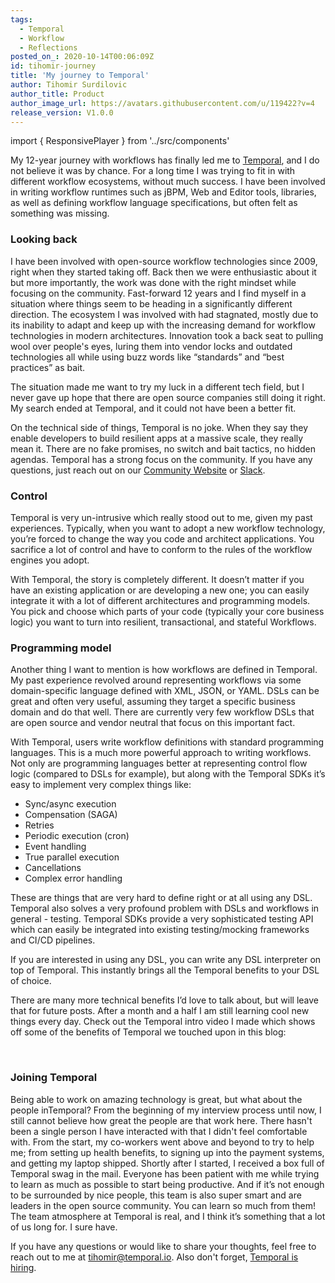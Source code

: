 ```yaml
---
tags:
  - Temporal
  - Workflow
  - Reflections
posted_on_: 2020-10-14T00:06:09Z
id: tihomir-journey
title: 'My journey to Temporal'
author: Tihomir Surdilovic
author_title: Product
author_image_url: https://avatars.githubusercontent.com/u/119422?v=4
release_version: V1.0.0
---
```


import { ResponsivePlayer } from '../src/components'

<!--truncate-->

My 12-year journey with workflows has finally led me to [Temporal](https://temporal.io/), and I do not believe it was by chance.
For a long time I was trying to fit in with different workflow ecosystems, without much success. 
I have been involved in writing workflow runtimes such as jBPM, Web and Editor tools, libraries, as well as 
defining workflow language specifications, but often felt as something was missing.

### Looking back

I have been involved with open-source workflow technologies since 2009, right when they started taking off. Back then we were enthusiastic about it but more importantly, the work was done with the right mindset while focusing on the community.
Fast-forward 12 years and I find myself in a situation where things seem to be heading in a significantly different direction. 
The ecosystem I was involved with had stagnated, mostly due to its inability to adapt and keep up with the increasing demand for workflow technologies in modern architectures.
Innovation took a back seat to pulling wool over people's eyes, luring them into vendor locks and outdated technologies all while using buzz words like “standards” and “best practices” as bait.

The situation made me want to try my luck in a different tech field, but I never gave up hope that there are open source companies still doing it right. My search ended at Temporal, and it could not have been a better fit.

On the technical side of things, Temporal is no joke. When they say they enable developers to build resilient apps at a massive scale, they really mean it. There are no fake promises, no switch and bait tactics, no hidden agendas. 
Temporal has a strong focus on the community. If you have any questions, just reach out on our [Community Website](https://community.temporal.io/) or [Slack](https://join.slack.com/t/temporalio/shared_invite/zt-onhti57l-J0bl~Tr7MqSUnIc1upjRkw).

### Control

Temporal is very un-intrusive which really stood out to me, given my past experiences. Typically, when you want to adopt a new workflow technology, you’re forced to change the way you code and architect applications. You sacrifice a lot of control and have to conform to the rules of the workflow engines you adopt.

With Temporal, the story is completely different. It doesn’t matter if you have an existing application or are developing a new one; you can easily integrate it with a lot of different architectures and programming models. You pick and choose which parts of your code (typically your core business logic) you want to turn into resilient, transactional, and stateful Workflows.

### Programming model

Another thing I want to mention is how workflows are defined in Temporal. My past experience revolved around representing workflows via some domain-specific language defined with XML, JSON, or YAML. DSLs can be great and often very useful, assuming they target a specific business domain and do that well. 
There are currently very few workflow DSLs that are open source and vendor neutral that focus on this important fact.

With Temporal, users write workflow definitions with standard programming languages. This is a much more powerful approach to writing workflows. Not only are programming languages better at representing control flow logic (compared to DSLs for example), but along with the Temporal SDKs it’s easy to implement very complex things like:

* Sync/async execution
* Compensation (SAGA)
* Retries
* Periodic execution (cron)
* Event handling
* True parallel execution
* Cancellations
* Complex error handling

These are things that are very hard to define right or at all using any DSL. Temporal also solves a very profound problem with DSLs and workflows in general - testing. Temporal SDKs provide a very sophisticated testing API which can easily be integrated into existing testing/mocking frameworks and CI/CD pipelines.

If you are interested in using any DSL, you can write any DSL interpreter on top of Temporal.
This instantly brings all the Temporal benefits to your DSL of choice.

There are many more technical benefits I’d love to talk about, but will leave that for future posts. After a month and a half I am still learning cool new things every day.
Check out the Temporal intro video I made which shows off some of the benefits of Temporal we touched upon in this blog:

<ResponsivePlayer url='https://www.youtube.com/watch?v=23rX78xqYUg'/>

<br/>

### Joining Temporal

Being able to work on amazing technology is great, but what about the people inTemporal? From the beginning of my interview process until now, I still cannot believe how great the people are that work here. There hasn't been a single person I have interacted with that I didn't feel comfortable with. From the start, my co-workers went above and beyond to try to help me; from setting up health benefits, to signing up into the payment systems, and getting my laptop shipped. 
Shortly after I started, I received a box full of Temporal swag in the mail. Everyone has been patient with me while trying to learn as much as possible to start being productive. And if it’s not enough to be surrounded by nice people, this team is also super smart and are leaders in the open source community. You can learn so much from them!
The team atmosphere at Temporal is real, and I think it’s something that a lot of us long for. I sure have.

If you have any questions or would like to share your thoughts, feel free to reach out to me at [tihomir@temporal.io](mailto:tihomir@temporal.io).
Also don't forget, [Temporal is hiring](https://temporal.io/careers).
